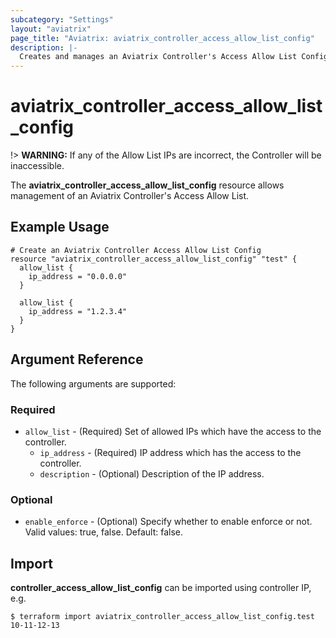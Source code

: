 ```yaml
---
subcategory: "Settings"
layout: "aviatrix"
page_title: "Aviatrix: aviatrix_controller_access_allow_list_config"
description: |-
  Creates and manages an Aviatrix Controller's Access Allow List Config
---
```


# aviatrix_controller_access_allow_list_config

!> **WARNING:** If any of the Allow List IPs are incorrect, the Controller will be inaccessible.

The **aviatrix_controller_access_allow_list_config** resource allows management of an Aviatrix Controller's Access Allow List.

## Example Usage

```hcl
# Create an Aviatrix Controller Access Allow List Config
resource "aviatrix_controller_access_allow_list_config" "test" {
  allow_list {
    ip_address = "0.0.0.0"
  }

  allow_list {
    ip_address = "1.2.3.4"
  }
}
```

## Argument Reference

The following arguments are supported:

### Required
* `allow_list` - (Required) Set of allowed IPs which have the access to the controller.
  * `ip_address` - (Required) IP address which has the access to the controller.
  * `description` - (Optional) Description of the IP address.

### Optional
* `enable_enforce` - (Optional) Specify whether to enable enforce or not. Valid values: true, false. Default: false.

## Import

**controller_access_allow_list_config** can be imported using controller IP, e.g.

```
$ terraform import aviatrix_controller_access_allow_list_config.test 10-11-12-13
```
